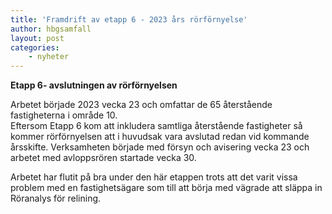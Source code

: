 ```yaml
---
title: 'Framdrift av etapp 6 - 2023 års rörförnyelse'
author: hbgsamfall
layout: post
categories:
    - nyheter
---
```

**Etapp 6- avslutningen av rörförnyelsen**

Arbetet började 2023 vecka 23 och omfattar de 65 återstående fastigheterna i område 10.  
Eftersom Etapp 6 kom att inkludera samtliga återstående fastigheter så kommer rörförnyelsen att i huvudsak vara avslutad redan vid kommande årsskifte. 
Verksamheten började med försyn och avisering vecka 23 och arbetet med avloppsrören startade vecka 30. 

Arbetet har flutit på bra under den här etappen trots att det varit vissa problem med en fastighetsägare som till att börja med vägrade att släppa in Röranalys för relining.  
 
